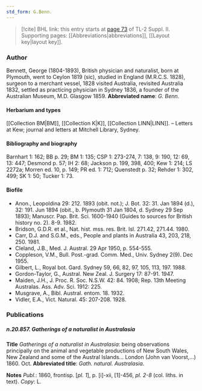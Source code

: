 ```yaml
---
std_form: G.Benn.
---
```


> [!cite] BHL link: this entry starts at [page 73](https://www.biodiversitylibrary.org/page/33265270) of TL-2 Suppl. II.
> Supporting pages: [[Abbreviations|abbreviations]], [[Layout key|layout key]].

### Author

Bennett, George (1804-1893), British physician and naturalist, born at Plymouth, went to Ceylon 1819 (sic), studied in England (M.R.C.S. 1828), surgeon to a merchant vessel, 1828 visited Australia, revisited Australia 1832, settled as practicing physician in Sydney 1836, a founder of the Australian Museum, M.D. Glasgow 1859. 
**Abbreviated name**: *G. Benn.*

#### Herbarium and types

[[Collection BM|BM]], [[Collection K|K]], [[Collection LINN|LINN]]. – Letters at Kew; journal and letters at Mitchell Library, Sydney.

#### Bibliography and biography

Barnhart 1: 162; BB p. 29; BM 1: 135; CSP 1: 273-274, 7: 138, 9: 190, 12: 69, 13: 447; Desmond p. 57; IH 2: 68; Jackson p. 199, 398, 400; Kew 1: 214; LS 2272a; Morren ed. 10, p. 149; PR ed. 1: 712; Quenstedt p. 32; Rehder 1: 302, 499; SK 1: 50; Tucker 1: 73.

#### Biofile

- Anon., Leopoldina 29: 212. 1893 (obit. not.); J. Bot. 32: 31. Jan 1894 (d.), 32: 191. Jun 1894 (obit., b. Plymouth 31 Jan 1804, d. Sydney 29 Sep 1893); Manuscr. Pap. Brit. Sci. 1600-1940 (Guides to sources for British history no. 2). 8-9. 1982.
- Bridson, G.D.R. et al., Nat. hist. mss. res. Brit. Isl. 271.42, 271.44. 1980.
- Carr, D.J. and S.G.M., eds., People and plants in Australia 43, 203, 218, 250. 1981.
- Cleland, J.B., Med. J. Austral. 29 Apr 1950, p. 554-555.
- Coppleson, V.M., Bull. Post.-grad. Comm. Med., Univ. Sydney 2(9). Dec 1955.
- Gilbert, L., Royal bot. Gard. Sydney 59, 66, 82, 97, 105, 113, 197. 1988.
- Gordon-Taylor, G., Austral. New Zeal. J. Surgery 17: 87-91. 1947.
- Maiden, J.H., J. Proc. R. Soc. N.S.W. 42: 84. 1908; Rep. 13th Meeting Australas. Ass. Adv. Sci. 1912: 225.
- Musgrave, A., Bibl. Austral. entom. 18. 1932.
- Vidler, E.A., Vict. Natural. 45: 207-208. 1928.

### Publications

##### n.20.857. Gatherings of a naturalist in Australasia

**Title**
*Gatherings of a naturalist in Australasia*: being observations principally on the animal and vegetable productions of New South Wales, New Zealand and some of the Austral Islands... London (John van Voorst,...) 1860. Oct.
**Abbreviated title**: *Gath. natural. Australasia*.

**Notes**
*Publ*.: 1860, frontisp. \[*pl. 1*\], p. \[i\]-xii, \[1\]-456, *pl. 2-8* (col. liths. in text). *Copy*: L.

